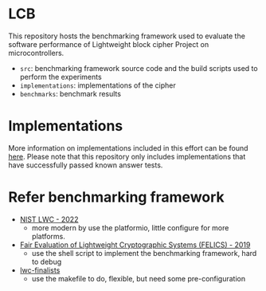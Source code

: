 # LCB

This repository hosts the benchmarking framework used to evaluate the software performance of Lightweight block cipher Project on microcontrollers.

 - `src`: benchmarking framework source code and the build scripts used to perform the experiments
 - `implementations`: implementations of the cipher
 - `benchmarks`: benchmark results


# Implementations

More information on implementations included in this effort can be found [here](implementations/). Please note that this repository only includes implementations that have successfully passed known answer tests. 

# Refer benchmarking framework

- [NIST LWC - 2022](https://github.com/usnistgov/Lightweight-Cryptography-Benchmarking)
  - more modern by use the platformio, little configure for more platforms.
- [Fair Evaluation of Lightweight Cryptographic Systems (FELICS) - 2019](https://github.com/cryptolu/FELICS)
  - use the shell script to implement the benchmarking framework, hard to debug
- [lwc-finalists](https://github.com/rweather/lwc-finalists)
  - use the makefile to do, flexible, but need some pre-configuration

